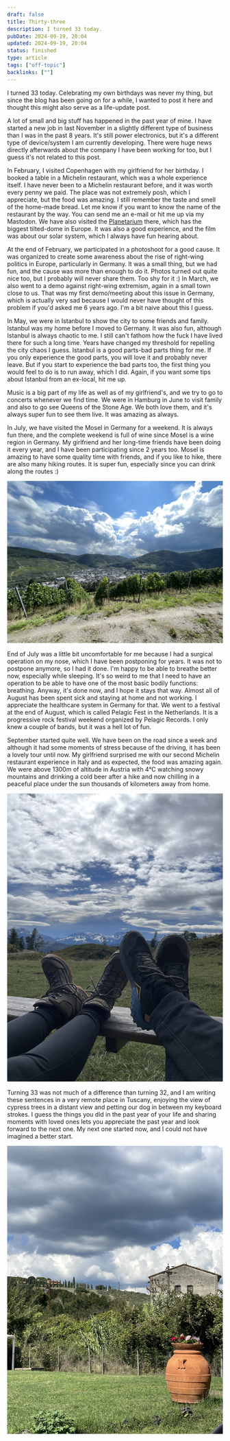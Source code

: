 ```yaml
---
draft: false
title: Thirty-three
description: I turned 33 today.
pubDate: 2024-09-19, 20:04
updated: 2024-09-19, 20:04
status: finished
type: article
tags: ["off-topic"]
backlinks: [""]
---
```


I turned 33 today. Celebrating my own birthdays was never my thing, but since the blog has been going on for a while, I wanted to post it here and thought this might also serve as a life-update post. 

A lot of small and big stuff has happened in the past year of mine. I have started a new job in last November in a slightly different type of business than I was in the past 8 years. It's still power electronics, but it's a different type of device/system I am currently developing. There were huge news directly afterwards about the company I have been working for too, but I guess it's not related to this post. 

In February, I visited Copenhagen with my girlfriend for her birthday. I booked a table in a Michelin restaurant, which was a whole experience itself. I have never been to a Michelin restaurant before, and it was worth every penny we paid. The place was not extremely posh, which I appreciate, but the food was amazing. I still remember the taste and smell of the home-made bread. Let me know if you want to know the name of the restaurant by the way. You can send me an e-mail or hit me up via my Mastodon. We have also visited the [Planetarium](https://en.planetarium.dk/) there, which has the biggest tilted-dome in Europe. It was also a good experience, and the film was about our solar system, which I always have fun hearing about.

At the end of February, we participated in a photoshoot for a good cause. It was organized to create some awareness about the rise of right-wing politics in Europe, particularly in Germany. It was a small thing, but we had fun, and the cause was more than enough to do it. Photos turned out quite nice too, but I probably will never share them. Too shy for it :) In March, we also went to a demo against right-wing extremism, again in a small town close to us. That was my first demo/meeting about this issue in Germany, which is actually very sad because I would never have thought of this problem if you'd asked me 6 years ago. I'm a bit naive about this I guess.

In May, we were in Istanbul to show the city to some friends and family. Istanbul was my home before I moved to Germany. It was also fun, although Istanbul is always chaotic to me. I still can't fathom how the fuck I have lived there for such a long time. Years have changed my threshold for repelling the city chaos I guess. Istanbul is a good parts-bad parts thing for me. If you only experience the good parts, you will love it and probably never leave. But if you start to experience the bad parts too, the first thing you would feel to do is to run away, which I did. Again, if you want some tips about Istanbul from an ex-local, hit me up.

Music is a big part of my life as well as of my girlfriend's, and we try to go to concerts whenever we find time. We were in Hamburg in June to visit family and also to go see Queens of the Stone Age. We both love them, and it's always super fun to see them live. It was amazing as always.

In July, we have visited the Mosel in Germany for a weekend. It is always fun there, and the complete weekend is full of wine since Mosel is a wine region in Germany. My girlfriend and her long-time friends have been doing it every year, and I have been participating since 2 years too. Mosel is amazing to have some quality time with friends, and if you like to hike, there are also many hiking routes. It is super fun, especially since you can drink along the routes :)

![Bernkastel](../../assets/Bernkastel.jpeg)

End of July was a little bit uncomfortable for me because I had a surgical operation on my nose, which I have been postponing for years. It was not to postpone anymore, so I had it done. I'm happy to be able to breathe better now, especially while sleeping. It's so weird to me that I need to have an operation to be able to have one of the most basic bodily functions: breathing. Anyway, it's done now, and I hope it stays that way. Almost all of August has been spent sick and staying at home and not working. I appreciate the healthcare system in Germany for that. We went to a festival at the end of August, which is called Pelagic Fest in the Netherlands. It is a progressive rock festival weekend organized by Pelagic Records. I only knew a couple of bands, but it was a hell lot of fun.

September started quite well. We have been on the road since a week and although it had some moments of stress because of the driving, it has been a lovely tour until now. My girlfriend surprised me with our second Michelin restaurant experience in Italy and as expected, the food was amazing again. We were above 1300m of altitude in Austria with 4°C watching snowy mountains and drinking a cold beer after a hike and now chilling in a peaceful place under the sun thousands of kilometers away from home. 

![Naggler Alm](../../assets/Naggler-Alm.jpeg)

Turning 33 was not much of a difference than turning 32, and I am writing these sentences in a very remote place in Tuscany, enjoying the view of cypress trees in a distant view and petting our dog in between my keyboard strokes. I guess the things you did in the past year of your life and sharing moments with loved ones lets you appreciate the past year and look forward to the next one. My next one started now, and I could not have imagined a better start.

![Tuscay](../../assets/Tuscany.jpeg)